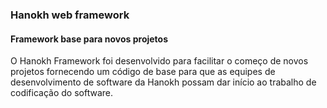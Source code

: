### Hanokh web framework
#### Framework base para novos projetos

O Hanokh Framework foi desenvolvido para facilitar o começo de novos
projetos fornecendo um código de base para que as equipes de 
desenvolvimento de software da Hanokh possam dar início ao trabalho
de codificação do software. 